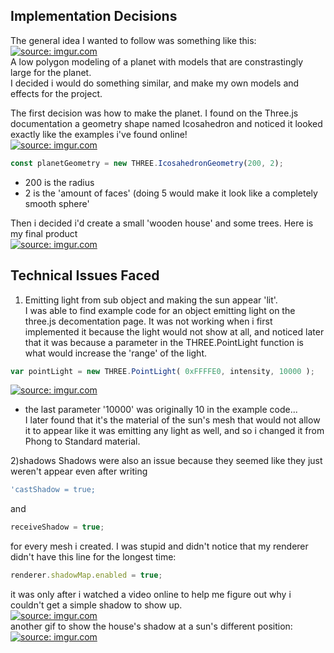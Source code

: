 ## Implementation Decisions
The general idea I wanted to follow was something like this:
<a href="https://imgur.com/xPmd039"><img src="https://i.imgur.com/xPmd039.png" title="source: imgur.com" /></a>  
A low polygon modeling of a planet with models that are constrastingly large for the planet.  
I decided i would do something similar, and make my own models and effects for the project.
  
The first decision was how to make the planet. I found on the Three.js documentation a geometry shape named Icosahedron and noticed it looked exactly like the examples i've found online!  
<a href="https://imgur.com/yS4Zvis"><img src="https://i.imgur.com/yS4Zvis.png" title="source: imgur.com" /></a>  
```javascript
const planetGeometry = new THREE.IcosahedronGeometry(200, 2);  
```
  - 200 is the radius  
  - 2 is the 'amount of faces' (doing 5 would make it look like a completely smooth sphere'  
  
Then i decided i'd create a small 'wooden house' and some trees. Here is my final product  
<a href="https://imgur.com/pK9vW4K"><img src="https://i.imgur.com/pK9vW4K.png" title="source: imgur.com" /></a>  
    
      
## Technical Issues Faced

1) Emitting light from sub object and making the sun appear 'lit'.  
I was able to find example code for an object emitting light on the three.js decomentation page. It was not working when i first implemented it because the light would not show at all, and noticed later that it was because a parameter in the THREE.PointLight function is what would increase the 'range' of the light.  
```javascript 
var pointLight = new THREE.PointLight( 0xFFFFE0, intensity, 10000 );  
```  
 <a href="https://imgur.com/26JEpZQ"><img src="https://i.imgur.com/26JEpZQ.png" title="source: imgur.com" /></a>    
  - the last parameter '10000' was originally 10 in the example code...      
I later found that it's the material of the sun's mesh that would not allow it to appear like it was emitting any light as well, and so i changed it from Phong to Standard material.  

  
2)shadows
Shadows were also an issue because they seemed like they just weren't appear even after writing  
```javascript
'castShadow = true;
``` 
and
```javascript
receiveShadow = true;
```
for every mesh i created. I was stupid and didn't notice that my renderer didn't have this line for the longest time: 
```javascript
renderer.shadowMap.enabled = true;    
```
it was only after i watched a video online to help me figure out why i couldn't get a simple shadow to show up.    
<a href="https://imgur.com/Z5Uutkc"><img src="https://i.imgur.com/Z5Uutkc.gif" title="source: imgur.com" /></a>  
another gif to show the house's shadow at a sun's different position:  
<a href="https://imgur.com/SX0tFoR"><img src="https://i.imgur.com/SX0tFoR.gif" title="source: imgur.com" /></a>  
